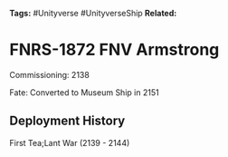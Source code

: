**Tags:** #Unityverse #UnityverseShip
**Related:** 

# FNRS-1872 FNV Armstrong 
Commissioning: 2138

Fate: Converted to Museum Ship in 2151
## Deployment History
First Tea;Lant War (2139 - 2144)